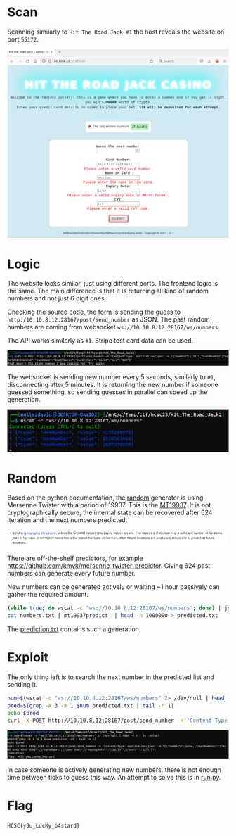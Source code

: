 # Scan

Scanning similarly to `Hit The Road Jack #1` the host reveals the website on port `55172`.

![](screenshots/1.png)

# Logic

The website looks similar, just using different ports. The frontend logic is the same. The main difference is that it is returning all kind of random numbers and not just 6 digit ones.

Checking the source code, the form is sending the guess to `http:/10.10.8.12:28167/post/send_number` as JSON. The past random numbers are coming from websocket `ws://10.10.8.12:28167/ws/numbers`.

The API works similarly as `#1`. Stripe test card data can be used.

![](screenshots/2.png)

The websocket is sending new number every 5 seconds, similarly to `#1`, disconnecting after 5 minutes. It is returning the new number if someone guessed something, so sending guesses in parallel can speed up the generation.

![](screenshots/3.png)

# Random

Based on the python documentation, the [random](https://docs.python.org/3/library/random.html) generator is using Mersenne Twister with a period of 19937. This is the [MT19937](https://en.wikipedia.org/wiki/Mersenne_Twister). It is not cryptographically secure, the internal state can be recovered after 624 iteration and the next numbers predicted.

![](screenshots/4.png)

There are off-the-shelf predictors, for example <https://github.com/kmyk/mersenne-twister-predictor>. Giving 624 past numbers can generate every future number. 

New numbers can be generated actively or waiting ~1 hour passively can gather the required amount.

```bash
(while true; do wscat -c "ws://10.10.8.12:28167/ws/numbers"; done) | jq .value | head -n 624 | tee numbers.txt
cat numbers.txt | mt19937predict  | head -n 1000000 > predicted.txt
```

The [prediction.txt](workdir/predicted.zip) contains such a generation.

# Exploit

The only thing left is to search the next number in the predicted list and sending it.

```bash
num=$(wscat -c "ws://10.10.8.12:28167/ws/numbers" 2> /dev/null | head -n 1 | jq .value)
pred=$(grep -A 3 -m 1 $num predicted.txt | tail -n 1)
echo $pred
curl -X POST http://10.10.8.12:28167/post/send_number -H 'Content-Type: application/json' -d "{\"number\":$pred,\"cardNumber\":\"4242 4242 4242 4242\",\"cardName\":\"John Doe\",\"expiryDate\":\"12/23\",\"cvv\":\"123\"}"
```

![](screenshots/5.png)

In case someone is actively generating new numbers, there is not enough time between ticks to guess this way. An attempt to solve this is in [run.py](workdir/run.py).

# Flag
`HCSC{y0u_LucKy_b4stard}`